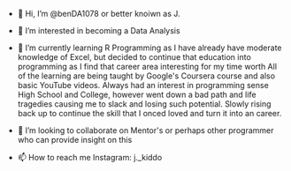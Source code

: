 - 👋 Hi, I’m @benDA1078 or better knoiwn as J. 
- 👀 I’m interested in becoming a Data Analysis
- 🌱 I’m currently learning R Programming as I have already have moderate knowledge of Excel, but decided to continue that education into programming as I find that career area interesting for my time worth
  All of the learning are being taught by Google's Coursera course and also basic YouTube videos. Always had an interest in programming sense High School and College, however went down a bad path and life tragedies causing me to slack and losing such potential. Slowly rising back up to continue the skill that I onced loved and turn it into an career. 
  
- 💞️ I’m looking to collaborate on Mentor's or perhaps other programmer who can provide insight on this 
- 📫 How to reach me Instagram: j._kiddo 

<!---
benDA1078/benDA1078 is a ✨ special ✨ repository because its `README.md` (this file) appears on your GitHub profile.
You can click the Preview link to take a look at your changes.
--->
